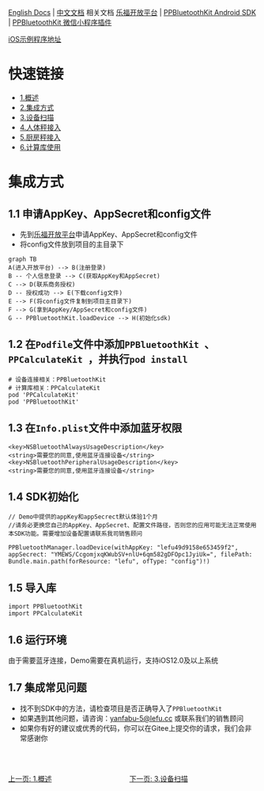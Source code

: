 [English Docs](../README_EN.md)  |  [中文文档](../README.md)
相关文档
[乐福开放平台](https://uniquehealth.lefuenergy.com/unique-open-web/#/document)  |    [PPBluetoothKit Android SDK](https://lefuhengqi.apifox.cn/doc-3330813)  |    [PPBluetoothKit 微信小程序插件](https://uniquehealth.lefuenergy.com/unique-open-web/#/document?url=https://lefuhengqi.apifox.cn/doc-2625745)

[iOS示例程序地址](https://gitee.com/shenzhen-lfscale/bluetooth-kit-iosdemo.git)

# 快速链接
- [1.概述](../README.md)
- [2.集成方式](Integration.md)
- [3.设备扫描](SearchDevice.md)
- [4.人体秤接入](BodyScaleIntegrate.md)
- [5.厨房秤接入](KitchenScaleIntegrate.md)
- [6.计算库使用](Calculate.md)

# 集成方式

## 1.1 申请AppKey、AppSecret和config文件

- 先到[乐福开放平台](https://uniquehealth.lefuenergy.com/unique-open-web/#/document)申请AppKey、AppSecret和config文件
- 将config文件放到项目的主目录下

```mermaid
graph TB
A(进入开放平台) --> B(注册登录)
B -- 个人信息登录 --> C(获取AppKey和AppSecret)
C --> D(联系商务授权)
D -- 授权成功 --> E(下载config文件)
E --> F(将config文件复制到项目主目录下)
F --> G(拿到AppKey/AppSecret和config文件)
G -- PPBluetoothKit.loadDevice --> H(初始化sdk)
```

## 1.2 在`Podfile`文件中添加`PPBluetoothKit `、`PPCalculateKit `，并执行`pod install`

```
# 设备连接相关：PPBluetoothKit
# 计算库相关：PPCalculateKit
pod 'PPCalculateKit'
pod 'PPBluetoothKit'
```

## 1.3 在`Info.plist`文件中添加蓝牙权限

```
<key>NSBluetoothAlwaysUsageDescription</key>
<string>需要您的同意,使用蓝牙连接设备</string>
<key>NSBluetoothPeripheralUsageDescription</key>
<string>需要您的同意,使用蓝牙连接设备</string>
```

## 1.4 SDK初始化

```
// Demo中提供的appKey和appSecrect默认体验1个月
//请务必更换您自己的AppKey、AppSecret、配置文件路径，否则您的应用可能无法正常使用本SDK功能。需要增加设备配置请联系我司销售顾问

PPBluetoothManager.loadDevice(withAppKey: "lefu49d9158e653459f2", appSecrect: "YMEWS/CcgomjxqKWubSV+nlU+6qm582gDFOpc1JyiUk=", filePath: Bundle.main.path(forResource: "lefu", ofType: "config")!)
```

## 1.5 导入库

```
import PPBluetoothKit
import PPCalculateKit
```

## 1.6 运行环境

由于需要蓝牙连接，Demo需要在真机运行，支持iOS12.0及以上系统

## 1.7 集成常见问题

- 找不到SDK中的方法，请检查项目是否正确导入了`PPBluetoothKit `
- 如果遇到其他问题，请咨询：yanfabu-5@lefu.cc 或联系我们的销售顾问
- 如果你有好的建议或优秀的代码，你可以在Gitee上提交你的请求，我们会非常感谢你

<br/>
<br/>

[上一页: 1.概述](../README.md)
&nbsp;&nbsp;&nbsp;&nbsp;&nbsp;&nbsp;&nbsp;&nbsp;&nbsp;&nbsp;&nbsp;&nbsp;&nbsp;&nbsp;&nbsp;&nbsp;&nbsp;&nbsp;&nbsp;&nbsp;&nbsp;&nbsp;&nbsp;&nbsp;&nbsp;&nbsp;&nbsp;&nbsp;&nbsp;&nbsp;&nbsp;&nbsp;&nbsp;&nbsp;&nbsp;&nbsp;&nbsp;&nbsp;
[下一页: 3.设备扫描](SearchDevice.md)



